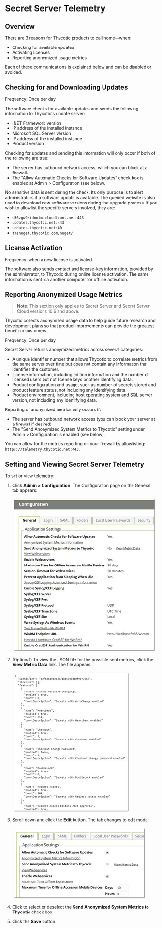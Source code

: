 [title]: # (Secret Server Telemetry)
[tags]: # (Best Practice, Security Hardening, telemetry)
[priority]: # (1000)

# Secret Server Telemetry

## Overview

There are 3 reasons for Thycotic products to call home—when:

- Checking for available updates
- Activating licenses
- Reporting anonymized usage metrics

Each of these communications is explained below and can be disabled or avoided.

## Checking for and Downloading Updates

Frequency: Once per day

The software checks for available updates and sends the following information to Thycotic's update server:

- .NET Framework version
- IP address of the installed instance
- Microsoft SQL Server version
- IP address of the installed instance
- Product version

Checking for updates and sending this information will only occur if both of the following are true:

- The server has outbound network access, which you can block at a firewall.
- The "Allow Automatic Checks for Software Updates" check box is enabled at Admin > Configuration (see below).

No sensitive data is sent during the check. Its only purpose is to alert administrators if a software update is available.  The queried website is also used to download new software versions during the upgrade process. If you wish to allowlist the specific servers involved, they are:

- `d36zgw9sidnotm.cloudfront.net:443`
- `updates.thycotic.net:443`
- `updates.thycotic.net:80`
- `tmsnuget.thycotic.com/nuget/`

## License Activation

Frequency: when a new license is activated.

The software also sends contact and license-key information, provided by the administrator, to Thycotic during online license activation. The same information is sent via another computer for offline activation.

## Reporting Anonymized Usage Metrics

> **Note:** This section only applies to Secret Server and Secret Server Cloud versions 10.6 and above.

Thycotic collects anonymized usage data to help guide future research and development plans so that product improvements can provide the greatest benefit to customers.

Frequency: Once per day

Secret Server returns anonymized metrics across several categories:

- A unique identifier number that allows Thycotic to correlate metrics from the same server over time but does not contain any information that identifies the customer.
- License information, including edition information and the number of licensed users but not license keys or other identifying data.
- Product configuration and usage, such as number of secrets stored and product feature status, not including any identifying data.
- Product environment, including host operating system and SQL server version, not including any identifying data.

 Reporting of anonymized metrics only occurs if:

- The server has outbound network access (you can block your server at a firewall if desired)
- The "Send Anonymized System Metrics to Thycotic" setting under Admin > Configuration is enabled (see below).

You can allow for the metrics reporting on your firewall by allowlisting: `https://telemetry.thycotic.net:443`.

## Setting and Viewing Secret Server Telemetry

To set or view telemetry:

1. Click **Admin > Configuration**. The Configuration page on the General tab appears:

   ![img](images/clip_image002.jpg)

2. (Optional) To view the JSON file for the possible sent metrics, click the **View Metric Data** link. The file appears:

   ![img](images/clip_image004.jpg)

3. Scroll down and click the **Edit** button. The tab changes to edit mode:

   ![img](images/clip_image006.jpg)

4. Click to select or deselect the **Send Anonymized System Metrics to Thycotic** check box.

5. Click the **Save** button.